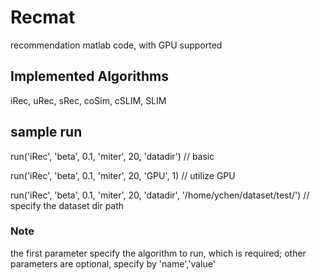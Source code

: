 # Recmat
recommendation matlab code, with GPU supported

## Implemented Algorithms
iRec, uRec, sRec, coSim, cSLIM, SLIM

## sample run
run('iRec', 'beta', 0.1, 'miter', 20, 'datadir') // basic

run('iRec', 'beta', 0.1, 'miter', 20, 'GPU', 1) // utilize GPU

run('iRec', 'beta', 0.1, 'miter', 20, 'datadir', '/home/ychen/dataset/test/') // specify the dataset dir path

### Note
the first parameter specify the algorithm to run, which is required; other parameters are optional, specify by 'name','value'
